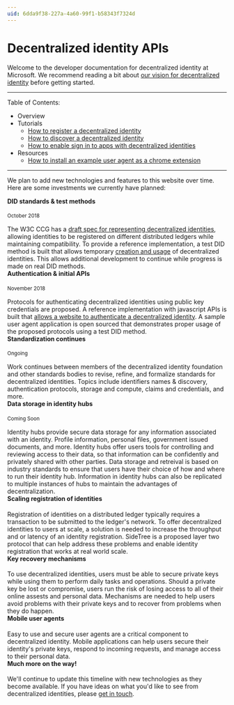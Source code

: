 ```yaml
---
uid: 6dda9f38-227a-4a60-99f1-b58343f7324d
---
```


<style>
.timeline {
  list-style: none;
  padding: 20px 0 20px;
  position: relative;
  margin-top: 25px;
}
.start-text {
    font-size: 15px;
    color: black;
}
.timeline:before {
  top: 0;
  bottom: 0;
  position: absolute;
  content: " ";
  width: 3px;
  background-color: #eeeeee;
  left: 50%;
  margin-left: -1.5px;
}
.timeline > li {
  margin-bottom: 20px;
  position: relative;
}
.timeline > li:before,
.timeline > li:after {
  content: " ";
  display: table;
}
.timeline > li:after {
  clear: both;
}
.timeline > li:before,
.timeline > li:after {
  content: " ";
  display: table;
}
.timeline > li:after {
  clear: both;
}
.timeline > li > .timeline-panel {
  width: 46%;
  float: left;
  border: 1px solid #d4d4d4;
  border-radius: 2px;
  padding: 20px;
  position: relative;
  top: 23px;
}
.timeline > li > .timeline-panel:before {
  position: absolute;
  top: 26px;
  right: -15px;
  display: inline-block;
  border-top: 15px solid transparent;
  border-left: 15px solid #ccc;
  border-right: 0 solid #ccc;
  border-bottom: 15px solid transparent;
  content: " ";
}
.timeline > li > .timeline-panel:after {
  position: absolute;
  top: 27px;
  right: -14px;
  display: inline-block;
  border-top: 14px solid transparent;
  border-left: 14px solid #fff;
  border-right: 0 solid #fff;
  border-bottom: 14px solid transparent;
  content: " ";
}
.timeline > li > .timeline-badge {
  color: #fff;
  width: 50px;
  height: 50px;
  line-height: 50px;
  font-size: 1.4em;
  text-align: center;
  position: absolute;
  top: 40px;
  left: 50%;
  margin-left: -25px;
  background-color: #999999;
  z-index: 100;
  border-top-right-radius: 50%;
  border-top-left-radius: 50%;
  border-bottom-right-radius: 50%;
  border-bottom-left-radius: 50%;
}
.timeline > li > .timeline-start {
  color: #fff;
  width: 80px;
  height: 80px;
  line-height: 80px;
  font-size: 1.4em;
  text-align: center;
  position: absolute;
  top: -40px;
  left: 50%;
  margin-left: -40px;
  margin-bottom: 40px;
  background-color: #e7e7e7;
  z-index: 100;
  border-top-right-radius: 50%;
  border-top-left-radius: 50%;
  border-bottom-right-radius: 50%;
  border-bottom-left-radius: 50%;
}
.timeline > li.timeline-inverted > .timeline-panel {
  float: right;
}
.timeline > li.timeline-inverted > .timeline-panel:before {
  border-left-width: 0;
  border-right-width: 15px;
  left: -15px;
  right: auto;
}
.timeline > li.timeline-inverted > .timeline-panel:after {
  border-left-width: 0;
  border-right-width: 14px;
  left: -14px;
  right: auto;
}
.timeline-badge.primary {
  background-color: #2e6da4 !important;
}
.timeline-badge.success {
  background-color: #3f903f !important;
}
.timeline-badge.warning {
  background-color: #f0ad4e !important;
}
.timeline-badge.danger {
  background-color: #d9534f !important;
}
.timeline-badge.info {
  background-color: #5bc0de !important;
}
.timeline-title {
  margin-top: 0;
  color: inherit;
  border: none;
}
.timeline-body > p,
.timeline-body > ul {
  margin-bottom: 0;
  text-align: left;
  margin-top: 15px;
}
.timeline-body > p + p {
  margin-top: 5px;

}
</style>

Decentralized identity APIs
======================

Welcome to the developer documentation for decentralized identity at Microsoft. We recommend reading a bit about [our vision for decentralized identity](https://query.prod.cms.rt.microsoft.com/cms/api/am/binary/RE2DjfY) before getting started. 

<hr />

Table of Contents:

- Overview
- Tutorials
    - [How to register a decentralized identity](xref:4d54b401-1bb0-4470-9d43-c2cb2cde1184)
    - [How to discover a decentralized identity](xref:3bf346d0-264d-4fcc-a912-154366620acf)
    - [How to enable sign in to apps with decentralized identities](xref:b8c39fd6-5021-4593-a11d-7d5867e446e5)
- Resources
    - [How to install an example user agent as a chrome extension](xref:a6b91f7e-4dac-4d20-9b1e-52d423e86feb)

<hr />

We plan to add new technologies and features to this website over time. Here are some investments we currently have planned:

<div>
    <div class="timeline-badge light"><i class="glyphicon glyphicon-asterisk"></i></div>
    <div class="timeline-panel">
    <div class="timeline-heading">
        <h4 class="timeline-title">DID standards & test methods</h4>
        <p><small class="text-muted">October 2018</small></p>
    </div>
    <div class="timeline-body">
        <p>The W3C CCG has a <a href="https://w3c-ccg.github.io/did-spec/">draft spec for representing decentralized identities</a>, allowing identities to be registered on different distributed ledgers while maintaining compatibility. To provide a reference implementation, a test DID method is built that allows temporary <a href="/docs/registration.html">creation and usage</a> of decentralized identities. This allows additional development to continue while progress is made on real DID methods.</p>
    </div>
    </div>
</div>
<div class="timeline-inverted">
    <div class="timeline-badge light"><i class="glyphicon glyphicon-qrcode"></i></div>
    <div class="timeline-panel">
    <div class="timeline-heading">
        <h4 class="timeline-title">Authentication & initial APIs</h4>
        <p><small class="text-muted">November 2018</small></p>
    </div>
    <div class="timeline-body">
        <p>Protocols for authenticating decentralized identities using public key credentials are proposed. A reference implementation with javascript APIs is built that <a href="/docs/sign-in-web.html">allows a website to authenticate a decentralized identity</a>. A sample user agent application is open sourced that demonstrates proper usage of the proposed protocols using a test DID method.</p>
    </div>
    </div>
</div>
<div>
    <div class="timeline-badge light"><i class="glyphicon glyphicon-file"></i></div>
    <div class="timeline-panel">
    <div class="timeline-heading">
            <h4 class="timeline-title">Standardization continues</h4>
            <p><small class="text-muted">Ongoing</small></p>
        </div>
        <div class="timeline-body">
            <p>Work continues between members of the decentralized identity foundation and other standards bodies to revise, refine, and formalize standards for decentralized identities. Topics include identifiers names & discovery, authentication protocols, storage and compute, claims and credentials, and more.</p>
        </div>
        </div>
</div>
<div class="timeline-inverted">
    <div class="timeline-badge light"><i class="glyphicon glyphicon-cloud-upload"></i></div>
    <div class="timeline-panel">
    <div class="timeline-heading">
        <h4 class="timeline-title">Data storage in identity hubs</h4>
        <p><small class="text-muted">Coming Soon</small></p>
    </div>
    <div class="timeline-body">
        <p>Identity hubs provide secure data storage for any information associated with an identity. Profile information, personal files, government issued documents, and more. Identity hubs offer users tools for controlling and reviewing access to their data, so that information can be confidently and privately shared with other parties. Data storage and retreival is based on industry standards to ensure that users have their choice of how and where to run their identity hub. Information in identity hubs can also be replicated to multiple instances of hubs to maintain the advantages of decentralization.</p>
    </div>
    </div>
</div>
<div>
    <div class="timeline-badge light"><i class="glyphicon glyphicon-tree-conifer"></i></div>
    <div class="timeline-panel">
    <div class="timeline-heading">
        <h4 class="timeline-title">Scaling registration of identities</h4>
    </div>
    <div class="timeline-body">
        <p>Registration of identities on a distributed ledger typically requires a transaction to be submitted to the ledger's network. To offer decentralized identities to users at scale, a solution is needed to increase the throughput and or latency of an identity registration. SideTree is a proposed layer two protocol that can help address these problems and enable identity registration that works at real world scale.</p>
    </div>
    </div>
</div>
<div class="timeline-inverted">
    <div class="timeline-badge light"><i class="glyphicon glyphicon-retweet"></i></div>
    <div class="timeline-panel">
    <div class="timeline-heading">
        <h4 class="timeline-title">Key recovery mechanisms</h4>
    </div>
    <div class="timeline-body">
        <p>To use decentralized identities, users must be able to secure private keys while using them to perform daily tasks and operations. Should a private key be lost or compromise, users run the risk of losing access to all of their online assests and personal data. Mechanisms are needed to help users avoid problems with their private keys and to recover from problems when they do happen.</p>
    </div>
    </div>
</div>
<div>
    <div class="timeline-badge light"><i class="glyphicon glyphicon-phone"></i></div>
    <div class="timeline-panel">
    <div class="timeline-heading">
        <h4 class="timeline-title">Mobile user agents</h4>
    </div>
    <div class="timeline-body">
        <p>Easy to use and secure user agents are a critical component to decentralized identity. Mobile applications can help users secure their identity's private keys, respond to incoming requests, and manage access to their personal data.</p>
    </div>
    </div>
</div>
<div class="timeline-inverted">
    <div class="timeline-badge light"><i class="glyphicon glyphicon-option-horizontal"></i></div>
    <div class="timeline-panel">
    <div class="timeline-heading">
        <h4 class="timeline-title">Much more on the way!</h4>
    </div>
    <div class="timeline-body">
        <p>We'll continue to update this timeline with new technologies as they become available. If you have ideas on what you'd like to see from decentralized identities, please <a href="/">get in touch</a>.</p>
    </div>
    </div>
</div>



